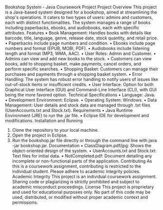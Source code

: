 Bookshop System - Java Coursework Project
Project Overview
This project is a Java-based system designed for a bookshop, aimed at streamlining the shop's operations. It caters to two types of users: admins and customers, each with distinct functionalities. The system manages a range of books including paperbacks, ebooks, and audiobooks, each with specific attributes.
Features
•	Book Management: Handles books with details like barcode, title, language, genre, release date, stock quantity, and retail price.
•	Paperbacks include page numbers and condition.
•	Ebooks include page numbers and format (EPUB, MOBI, PDF).
•	Audiobooks include listening length and format (MP3, WMA, AAC).
•	User Roles: Admin and Customer.
•	Admins can view and add new books to the stock.
•	Customers can view books, add to shopping basket, make payments, cancel orders, and perform specific searches.
•	Shopping Basket: Customers can manage their purchases and payments through a shopping basket system.
•	Error Handling: The system has robust error handling to notify users of issues like out-of-stock items or insufficient credits.
•	User Interface: Option for both Graphical User Interface (GUI) and Command-Line Interface (CLI), with GUI being the more favored option.
Technical Specifications
•	Language: Java.
•	Development Environment: Eclipse.
•	Operating System: Windows.
•	Data Management: User details and stock data are managed through .txt files (UserAccounts.txt and Stock.txt).
Requirements
•	Java Runtime Environment (JRE) to run the .jar file.
•	Eclipse IDE for development and modifications.
Installation and Running
1.	Clone the repository to your local machine.
2.	Open the project in Eclipse.
3.	Run the bookshop.jar file directly or through the command line with java -jar bookshop.jar.
Documentation
•	ClassDiagram.pdf/jpg: Shows the object-oriented design of the system.
•	UserAccounts.txt and Stock.txt: Text files for initial data.
•	NotCompleted.pdf: Document detailing any incomplete or non-functional parts of the application.
Contributing
As this is a coursework assignment, contributing is restricted to the individual student. Please adhere to academic integrity policies.
Academic Integrity
This project is an individual coursework assignment. Sharing code or plagiarizing is strictly prohibited and subject to academic misconduct proceedings.
License
This project is proprietary and used for educational purposes only. No part of this code may be used, distributed, or modified without proper academic context and permissions.

